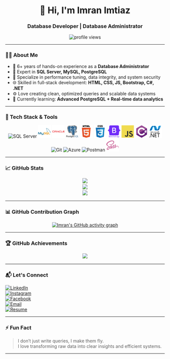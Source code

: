 <h1 align="center">👋 Hi, I'm Imran Imtiaz</h1>
<h3 align="center">Database Developer | Database Administrator </h3>

<p align="center">
  <img src="https://komarev.com/ghpvc/?username=imran-imtiaz48&label=Profile%20views&color=0e75b6&style=flat" alt="profile views" />
</p>

---

### 🧑‍💻 About Me

- 🎯 6+ years of hands-on experience as a **Database Administrator**
- 🧠 Expert in **SQL Server, MySQL, PostgreSQL**
- 🚀 Specialize in performance tuning, data integrity, and system security
- 🌐 Skilled in full-stack development: **HTML, CSS, JS, Bootstrap, C#, .NET**
- ⚙️ Love creating clean, optimized queries and scalable data systems
- 📘 Currently learning: **Advanced PostgreSQL + Real-time data analytics**

---

### 🔧 Tech Stack & Tools

<p align="center">
  <img src="https://cdn.jsdelivr.net/gh/devicons/devicon/icons/microsoftsqlserver/microsoftsqlserver-plain.svg" width="40" alt="SQL Server"/>
  <img src="https://raw.githubusercontent.com/devicons/devicon/master/icons/mysql/mysql-original-wordmark.svg" width="40" alt="MySQL"/>
  <img src="https://raw.githubusercontent.com/devicons/devicon/master/icons/oracle/oracle-original.svg" width="40" alt="Oracle"/>
  <img src="https://raw.githubusercontent.com/devicons/devicon/master/icons/postgresql/postgresql-original-wordmark.svg" width="40" alt="PostgreSQL"/>
  <img src="https://raw.githubusercontent.com/devicons/devicon/master/icons/html5/html5-original-wordmark.svg" width="40" alt="HTML5"/>
  <img src="https://raw.githubusercontent.com/devicons/devicon/master/icons/css3/css3-original-wordmark.svg" width="40" alt="CSS3"/>
  <img src="https://raw.githubusercontent.com/devicons/devicon/master/icons/bootstrap/bootstrap-plain-wordmark.svg" width="40" alt="Bootstrap"/>
  <img src="https://raw.githubusercontent.com/devicons/devicon/master/icons/javascript/javascript-original.svg" width="40" alt="JavaScript"/>
  <img src="https://raw.githubusercontent.com/devicons/devicon/master/icons/csharp/csharp-original.svg" width="40" alt="C#"/>
  <img src="https://raw.githubusercontent.com/devicons/devicon/master/icons/dot-net/dot-net-original-wordmark.svg" width="40" alt=".NET"/>
  <img src="https://www.vectorlogo.zone/logos/git-scm/git-scm-icon.svg" width="40" alt="Git"/>
  <img src="https://cdn.worldvectorlogo.com/logos/microsoft-azure-2.svg" width="40" alt="Azure"/>
  <img src="https://www.vectorlogo.zone/logos/getpostman/getpostman-icon.svg" width="40" alt="Postman"/>
  <img src="https://raw.githubusercontent.com/devicons/devicon/master/icons/sass/sass-original.svg" width="40" alt="Sass"/>
</p>

---


### 📈 GitHub Stats

<p align="center">
  <img src="https://github-readme-stats.vercel.app/api?username=imran-imtiaz48&show_icons=true&theme=tokyonight&hide_border=true" />
  <br />
  <img src="https://github-readme-streak-stats.herokuapp.com/?user=imran-imtiaz48&theme=tokyonight&hide_border=true" />
  <br />
  <img src="https://github-readme-stats.vercel.app/api/top-langs/?username=imran-imtiaz48&layout=compact&theme=tokyonight&hide_border=true" />
</p>

---

### 📊 GitHub Contribution Graph

<p align="center">
  <a href="https://github.com/imran-imtiaz48">
    <img src="https://github-readme-activity-graph.vercel.app/graph?username=imran-imtiaz48&theme=tokyo-night&area=true&hide_border=true" alt="Imran's GitHub activity graph" />
  </a>
</p>

---

### 🏆 GitHub Achievements

<p align="center">
  <img src="https://github-profile-trophy.vercel.app/?username=imran-imtiaz48&theme=onedark&row=1&column=6" />
</p>

---

### 📬 Let's Connect

[![LinkedIn](https://img.shields.io/badge/-LinkedIn-blue?style=flat-square&logo=linkedin&logoColor=white)](https://linkedin.com/in/imranimtiaz1)  
[![Instagram](https://img.shields.io/badge/-Instagram-C13584?style=flat-square&logo=instagram&logoColor=white)](https://instagram.com/_imran.webster)  
[![Facebook](https://img.shields.io/badge/-Facebook-1877F2?style=flat-square&logo=facebook&logoColor=white)](https://fb.com/emraan%20imtiaz)  
[![Email](https://img.shields.io/badge/Gmail-D14836?style=flat-square&logo=gmail&logoColor=white)](mailto:Emraan.imtiaz48@gmail.com)  
[![Resume](https://img.shields.io/badge/Resume-View-blue?style=flat-square&logo=googledrive)](https://drive.google.com/file/d/1jzvQp5XrNm0bmF2tZk8FFJ9Vjlih9vEf/view?usp=sharing)

---

### ⚡ Fun Fact

> I don’t just write queries, I make them fly.  
> I love transforming raw data into clear insights and efficient systems.

---

